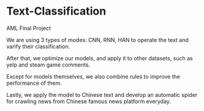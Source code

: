 # Text-Classification
AML Final Project


We are using 3 types of modes: CNN, RNN, HAN to operate the text and varify their classification.

After that, we optimize our models, and apply it to other datasets, such as yelp and steam game comments.

Except for models themselves, we also combine rules to improve the performance of them.

Lastly, we apply the model to Chinese text and develop an automatic spider for crawling news from Chinese famous news platform everyday.

